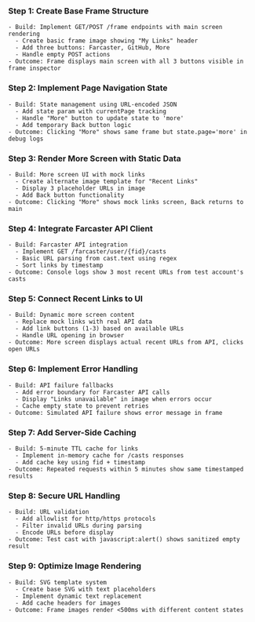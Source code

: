 ### Step 1: Create Base Frame Structure
```text
- Build: Implement GET/POST /frame endpoints with main screen rendering
  - Create basic frame image showing "My Links" header
  - Add three buttons: Farcaster, GitHub, More
  - Handle empty POST actions
- Outcome: Frame displays main screen with all 3 buttons visible in frame inspector
```

### Step 2: Implement Page Navigation State
```text
- Build: State management using URL-encoded JSON
  - Add state param with currentPage tracking
  - Handle "More" button to update state to 'more'
  - Add temporary Back button logic
- Outcome: Clicking "More" shows same frame but state.page='more' in debug logs
```

### Step 3: Render More Screen with Static Data
```text
- Build: More screen UI with mock links
  - Create alternate image template for "Recent Links"
  - Display 3 placeholder URLs in image
  - Add Back button functionality
- Outcome: Clicking "More" shows mock links screen, Back returns to main
```

### Step 4: Integrate Farcaster API Client
```text
- Build: Farcaster API integration
  - Implement GET /farcaster/user/{fid}/casts
  - Basic URL parsing from cast.text using regex
  - Sort links by timestamp
- Outcome: Console logs show 3 most recent URLs from test account's casts
```

### Step 5: Connect Recent Links to UI
```text
- Build: Dynamic more screen content
  - Replace mock links with real API data
  - Add link buttons (1-3) based on available URLs
  - Handle URL opening in browser
- Outcome: More screen displays actual recent URLs from API, clicks open URLs
```

### Step 6: Implement Error Handling
```text
- Build: API failure fallbacks
  - Add error boundary for Farcaster API calls
  - Display "Links unavailable" in image when errors occur
  - Cache empty state to prevent retries
- Outcome: Simulated API failure shows error message in frame
```

### Step 7: Add Server-Side Caching
```text
- Build: 5-minute TTL cache for links
  - Implement in-memory cache for /casts responses
  - Add cache key using fid + timestamp
- Outcome: Repeated requests within 5 minutes show same timestamped results
```

### Step 8: Secure URL Handling
```text
- Build: URL validation
  - Add allowlist for http/https protocols
  - Filter invalid URLs during parsing
  - Encode URLs before display
- Outcome: Test cast with javascript:alert() shows sanitized empty result
```

### Step 9: Optimize Image Rendering
```text
- Build: SVG template system
  - Create base SVG with text placeholders
  - Implement dynamic text replacement
  - Add cache headers for images
- Outcome: Frame images render <500ms with different content states
```
